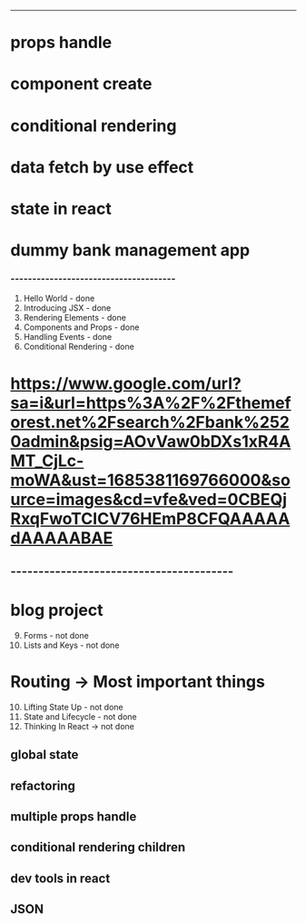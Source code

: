 
-------------------------------------
# props handle
# component create
# conditional rendering
# data fetch by use effect
# state in react
# dummy bank management app

### --------------------------------------
1. Hello World - done
2. Introducing JSX - done
3. Rendering Elements - done
4. Components and Props - done
6. Handling Events - done
7. Conditional Rendering - done

# https://www.google.com/url?sa=i&url=https%3A%2F%2Fthemeforest.net%2Fsearch%2Fbank%2520admin&psig=AOvVaw0bDXs1xR4AMT_CjLc-moWA&ust=1685381169766000&source=images&cd=vfe&ved=0CBEQjRxqFwoTCICV76HEmP8CFQAAAAAdAAAAABAE

## ----------------------------------------
# blog project 
9. Forms - not done
8. Lists and Keys - not done
# Routing -> Most important things 

10. Lifting State Up - not done
5.  State and Lifecycle - not done
12. Thinking In React -> not done


## global state
## refactoring
## multiple props handle
## conditional rendering children 
## dev tools in react
## JSON

<!-- -------------- at least 4 ta project  -->




